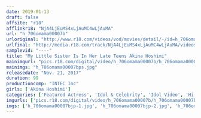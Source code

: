 ```yaml
---
date: 2019-01-13
draft: false
affsite: "r18"
afflinkr18: "NjA4LjEuMS4xLjAuMC4wLjAuMA"
url: "h_706omama00007b"
urloriginal: "http://www.r18.com/videos/vod/movies/detail/-/id=h_706omama00007b"
urlfinal: "http://media.r18.com/track/NjA4LjEuMS4xLjAuMC4wLjAuMA/videos/vod/movies/detail/-/id=h_706omama00007b"
samplevid: "----"
title: "My Little Sister Is In Her Late Teens Akina Hoshimi"
mainimgurl: "pics.r18.com/digital/video/h_706omama00007b/h_706omama00007bps.jpg"
mainimgs: "h_706omama00007bps.jpg"
releasedate: "Nov. 21, 2017"
duration: 99
productioncomp: "INTEC Inc"
girls: ['Akina Hoshimi']
categories: ['Featured Actress', 'Idol & Celebrity', 'Idol Video', 'Hi-Def']
imgurls: ['pics.r18.com/digital/video/h_706omama00007b/h_706omama00007bjp-1.jpg', 'pics.r18.com/digital/video/h_706omama00007b/h_706omama00007bjp-2.jpg', 'pics.r18.com/digital/video/h_706omama00007b/h_706omama00007bjp-3.jpg', 'pics.r18.com/digital/video/h_706omama00007b/h_706omama00007bjp-4.jpg', 'pics.r18.com/digital/video/h_706omama00007b/h_706omama00007bjp-5.jpg', 'pics.r18.com/digital/video/h_706omama00007b/h_706omama00007bjp-6.jpg', 'pics.r18.com/digital/video/h_706omama00007b/h_706omama00007bjp-7.jpg', 'pics.r18.com/digital/video/h_706omama00007b/h_706omama00007bjp-8.jpg', 'pics.r18.com/digital/video/h_706omama00007b/h_706omama00007bjp-9.jpg', 'pics.r18.com/digital/video/h_706omama00007b/h_706omama00007bjp-10.jpg', 'pics.r18.com/digital/video/h_706omama00007b/h_706omama00007bjp-11.jpg', 'pics.r18.com/digital/video/h_706omama00007b/h_706omama00007bjp-12.jpg', 'pics.r18.com/digital/video/h_706omama00007b/h_706omama00007bjp-13.jpg', 'pics.r18.com/digital/video/h_706omama00007b/h_706omama00007bjp-14.jpg', 'pics.r18.com/digital/video/h_706omama00007b/h_706omama00007bjp-15.jpg', 'pics.r18.com/digital/video/h_706omama00007b/h_706omama00007bjp-16.jpg', 'pics.r18.com/digital/video/h_706omama00007b/h_706omama00007bjp-17.jpg', 'pics.r18.com/digital/video/h_706omama00007b/h_706omama00007bjp-18.jpg', 'pics.r18.com/digital/video/h_706omama00007b/h_706omama00007bjp-19.jpg', 'pics.r18.com/digital/video/h_706omama00007b/h_706omama00007bjp-20.jpg']
imgs: ['h_706omama00007bjp-1.jpg', 'h_706omama00007bjp-2.jpg', 'h_706omama00007bjp-3.jpg', 'h_706omama00007bjp-4.jpg', 'h_706omama00007bjp-5.jpg', 'h_706omama00007bjp-6.jpg', 'h_706omama00007bjp-7.jpg', 'h_706omama00007bjp-8.jpg', 'h_706omama00007bjp-9.jpg', 'h_706omama00007bjp-10.jpg', 'h_706omama00007bjp-11.jpg', 'h_706omama00007bjp-12.jpg', 'h_706omama00007bjp-13.jpg', 'h_706omama00007bjp-14.jpg', 'h_706omama00007bjp-15.jpg', 'h_706omama00007bjp-16.jpg', 'h_706omama00007bjp-17.jpg', 'h_706omama00007bjp-18.jpg', 'h_706omama00007bjp-19.jpg', 'h_706omama00007bjp-20.jpg']
---
```

